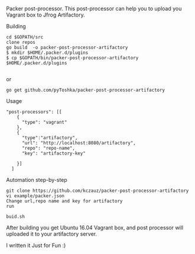 Packer post-processor. This post-processor can help you to upload you Vagrant box to Jfrog Artifactory. 

Building
```
cd $GOPATH/src
clone repos
go build  -o packer-post-processor-artifactory
$ mkdir $HOME/.packer.d/plugins
$ cp $GOPATH/bin/packer-post-processor-artifactory $HOME/.packer.d/plugins


```
or 
```
go get github.com/pyToshka/packer-post-processor-artifactory
```

Usage

```
"post-processors": [[
    {
      "type": "vagrant"
    },
    {
      "type":"artifactory",
      "url": "http://localhost:8080/artifactory",
      "repo": "repo-name",
      "key": "artifactory-key"

    }]
  ]
```
Automation step-by-step

```git
git clone https://github.com/kczauz/packer-post-processor-artifactory
vi example/packer.json
Change url,repo name and key for artifactory 
run 

buid.sh
```
After building you get Ubuntu 16.04 Vagrant box, and post processor will  uploaded it to your artifactory server.

I written it Just for Fun :)

